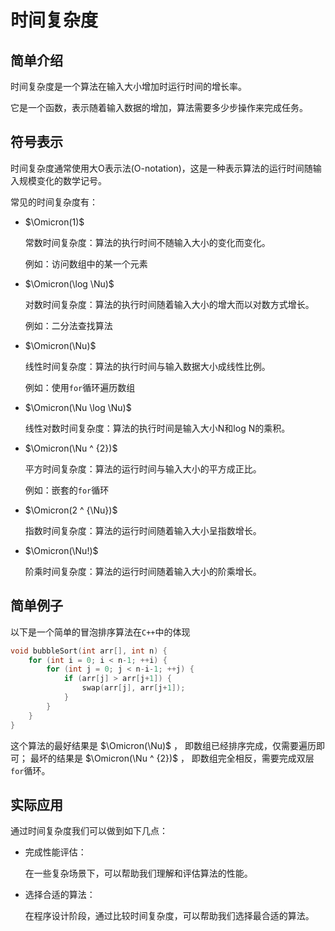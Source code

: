 # 时间复杂度

## 简单介绍

时间复杂度是一个算法在输入大小增加时运行时间的增长率。

它是一个函数，表示随着输入数据的增加，算法需要多少步操作来完成任务。

## 符号表示

时间复杂度通常使用大O表示法(O-notation)，这是一种表示算法的运行时间随输入规模变化的数学记号。

常见的时间复杂度有：

- $\Omicron(1)$ 
  
  常数时间复杂度：算法的执行时间不随输入大小的变化而变化。
  
  例如：访问数组中的某一个元素

- $\Omicron(\log \Nu)$  
  
  对数时间复杂度：算法的执行时间随着输入大小的增大而以对数方式增长。
  
  例如：二分法查找算法

- $\Omicron(\Nu)$
  
  线性时间复杂度：算法的执行时间与输入数据大小成线性比例。
  
  例如：使用`for`循环遍历数组

- $\Omicron(\Nu \log \Nu)$

  线性对数时间复杂度：算法的执行时间是输入大小N和log N的乘积。

- $\Omicron(\Nu ^ {2})$

  平方时间复杂度：算法的运行时间与输入大小的平方成正比。
  
  例如：嵌套的`for`循环

- $\Omicron(2 ^ {\Nu})$
 
  指数时间复杂度：算法的运行时间随着输入大小呈指数增长。

- $\Omicron(\Nu!)$

  阶乘时间复杂度：算法的运行时间随着输入大小的阶乘增长。

## 简单例子

以下是一个简单的冒泡排序算法在`C++`中的体现

```cpp
void bubbleSort(int arr[], int n) {
    for (int i = 0; i < n-1; ++i) {
        for (int j = 0; j < n-i-1; ++j) {
            if (arr[j] > arr[j+1]) {
                swap(arr[j], arr[j+1]);
            }
        }
    }
}
```

这个算法的最好结果是 $\Omicron(\Nu)$ ， 即数组已经排序完成，仅需要遍历即可； 最坏的结果是 $\Omicron(\Nu ^ {2})$ ， 即数组完全相反，需要完成双层`for`循环。

## 实际应用

通过时间复杂度我们可以做到如下几点：

- 完成性能评估：
  
  在一些复杂场景下，可以帮助我们理解和评估算法的性能。

- 选择合适的算法：

  在程序设计阶段，通过比较时间复杂度，可以帮助我们选择最合适的算法。